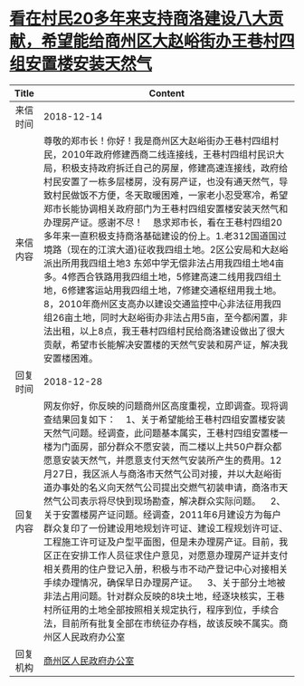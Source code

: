 # <a href="http://www.shangluo.gov.cn/zmhd/ldxxxx.jsp?urltype=leadermail.LeaderMailContentUrl&wbtreeid=1112&leadermailid=5072">看在村民20多年来支持商洛建设八大贡献，希望能给商州区大赵峪街办王巷村四组安置楼安装天然气</a>
|Title|Content|
|:---:|---|
|来信时间|2018-12-14|
|来信内容|尊敬的郑市长！你好！我是商州区大赵峪街办王巷村四组村民，2010年政府修建西商二线连接线，王巷村四组村民识大局，积极支持政府拆迁自己的房屋，修建高速连接线，政府给村民安置了一栋多层楼房，没有房产证，也没有通天然气，导致村民做饭不方便，冬天取暖困难，一家老小忍受寒冷，希望郑市长能协调相关政府部门为王巷村四组安置楼安装天然气和办理房产证。感谢不尽！    恳求郑市长，看在王巷村四组20多年来一直积极支持商洛基础建设的份上。1.老312国道国过境路（现在的江滨大道)征收我四组土地。2区公安局和大赵峪派出所用我四组土地3 东郊中学无偿非法占用我四组土地4亩多。4修西合铁路用我四组土地，5修建高速二线用我四组土地，6修建客运站用我四组土地，7修建交通枢纽用我土地。8，2010年商州区支高办以建设交通监控中心非法征用我四组26亩土地，同时大赵峪街办非法占用5亩，至今都闲置，非法出租，以上8点，我王巷村四组村民给商洛建设做出了很大贡献，希望市长能解决安置楼的天然气安装和房产证，解决我安置楼困难。|
|回复时间|2018-12-28|
|回复内容|网友你好，你反映的问题商州区高度重视，立即调查。现将调查结果回复如下：    1、关于希望能给王巷村四组安置楼安装天然气问题。经调查，此问题基本属实，王巷村四组安置楼一楼为门面房，部分群众不愿安装，而二楼以上共50户群众都愿意安装天然气，并愿意支付天然气安装所产生的费用。12月27日，我区派人与商洛市天然气公司对接，并以大赵峪街道办事处的名义向天然气公司提出交燃气初装申请，商洛市天然气公司表示将尽快到现场勘查，解决群众实际问题。    2、关于安置楼房产证问题。经调查，2011年6月建设方为每户群众复印了一份建设用地规划许可证、建设工程规划许可证、工程施工许可证及户型平面图，但是未办理房产证。目前，我区正在安排工作人员征求住户意见，对愿意办理房产证并支付相关费用的住户登记入册，积极与市不动产登记中心对接相关手续办理情况，确保早日办理房产证。    3、关于部分土地被非法占用问题。针对群众反映的8块土地，经逐块核实，王巷村所征用的土地全部按照相关规定执行，程序到位，手续合法，目前所有批复全部在市统征办存档，故该反映不属实。商州区人民政府办公室|
|回复机构|<a href="../../categories/agencies/商州区人民政府办公室.md">商州区人民政府办公室</a>|
